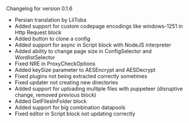 Changelog for version 0.1.6

- Persian translation by LilToba
- Added support for custom codepage encodings like windows-1251 in Http Request block
- Added button to clone a config
- Added support for async in Script block with NodeJS interpreter
- Added ability to change page size in ConfigSelector and WordlistSelector
- Fixed NRE in ProxyCheckOptions
- Added keySize parameter to AESEncrypt and AESDecrypt
- Fixed plugins not being extracted correctly sometimes
- Fixed updater not creating new directories
- Added support for uploading multiple files with puppeteer (disruptive change, removed previous block)
- Added GetFilesInFolder block
- Added support for big combination datapools
- Fixed editor in Script block not updating correctly